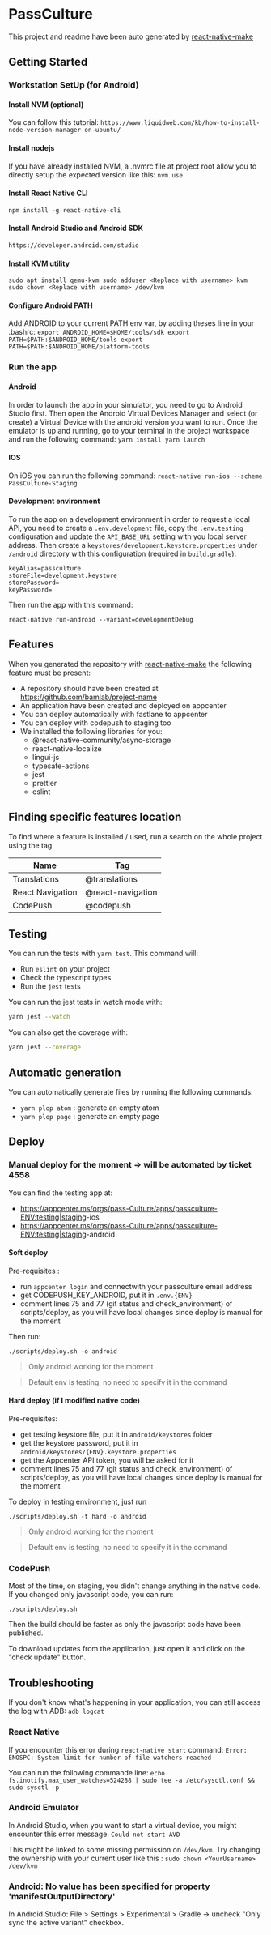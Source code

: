 # PassCulture

This project and readme have been auto generated by [react-native-make](https://github.com/bamlab/react-native-make)

## Getting Started


### Workstation SetUp (for Android)

#### Install NVM (optional)
You can follow this tutorial:
`https://www.liquidweb.com/kb/how-to-install-node-version-manager-on-ubuntu/`

#### Install nodejs
If you have already installed NVM, a .nvmrc file at project root allow you to directly setup the expected version like this:
`nvm use`

#### Install React Native CLI
`npm install -g react-native-cli`

#### Install Android Studio and Android SDK
`https://developer.android.com/studio`

#### Install KVM utility
`sudo apt install qemu-kvm
sudo adduser <Replace with username> kvm
sudo chown <Replace with username> /dev/kvm`

#### Configure Android PATH
Add ANDROID to your current PATH env var, by adding theses line in your .bashrc:
`export ANDROID_HOME=$HOME/tools/sdk
export PATH=$PATH:$ANDROID_HOME/tools
export PATH=$PATH:$ANDROID_HOME/platform-tools`


### Run the app

#### Android
In order to launch the app in your simulator, you need to go to Android Studio first.
Then open the Android Virtual Devices Manager and select (or create) a Virtual Device with the android version you want to run.
Once the emulator is up and running, go to your terminal in the project workspace and run the following command:
`yarn install
yarn launch`

#### IOS
On iOS you can run the following command:
`react-native run-ios --scheme PassCulture-Staging`

#### Development environment

To run the app on a development environment in order to request a local API, you need to create a `.env.development` file,
copy the `.env.testing` configuration and update the `API_BASE_URL` setting with you local server address. Then create a
`keystores/development.keystore.properties` under `/android` directory with this configuration (required in `build.gradle`):

```
keyAlias=passculture
storeFile=development.keystore
storePassword=
keyPassword=
```

Then run the app with this command:

`react-native run-android --variant=developmentDebug`

## Features

When you generated the repository with [react-native-make](https://github.com/bamlab/react-native-make) the following feature must be present:

- A repository should have been created at https://github.com/bamlab/project-name
- An application have been created and deployed on appcenter
- You can deploy automatically with fastlane to appcenter
- You can deploy with codepush to staging too
- We installed the following libraries for you:
  - @react-native-community/async-storage
  - react-native-localize
  - lingui-js
  - typesafe-actions
  - jest
  - prettier
  - eslint

## Finding specific features location

To find where a feature is installed / used, run a search on the whole project using the tag

| Name             |  Tag              |
| ---------------- | ----------------- |
| Translations     | @translations     |
| React Navigation | @react-navigation |
| CodePush         | @codepush         |

## Testing

You can run the tests with `yarn test`. This command will:

- Run `eslint` on your project
- Check the typescript types
- Run the `jest` tests

You can run the jest tests in watch mode with:

```bash
yarn jest --watch
```

You can also get the coverage with:

```bash
yarn jest --coverage
```

## Automatic generation

You can automatically generate files by running the following commands:

- `yarn plop atom` : generate an empty atom
- `yarn plop page` : generate an empty page

## Deploy

### Manual deploy for the moment => will be automated by ticket 4558

You can find the testing app at:

- https://appcenter.ms/orgs/pass-Culture/apps/passculture-<ENV:testing|staging>-ios
- https://appcenter.ms/orgs/pass-Culture/apps/passculture-<ENV:testing|staging>-android

#### Soft deploy

Pre-requisites :

- run `appcenter login` and connectwith your passculture email address
- get CODEPUSH_KEY_ANDROID, put it in `.env.{ENV}`
- comment lines 75 and 77 (git status and check_environment) of scripts/deploy, as you will have local changes since deploy is manual for the moment

Then run:

```
./scripts/deploy.sh -o android
```

> Only android working for the moment

> Default env is testing, no need to specify it in the command

#### Hard deploy (if I modified native code)

Pre-requisites:

- get testing.keystore file, put it in `android/keystores` folder
- get the keystore password, put it in `android/keystores/{ENV}.keystore.properties`
- get the Appcenter API token, you will be asked for it
- comment lines 75 and 77 (git status and check_environment) of scripts/deploy, as you will have local changes since deploy is manual for the moment

To deploy in testing environment, just run

```
./scripts/deploy.sh -t hard -o android
```

> Only android working for the moment

> Default env is testing, no need to specify it in the command

### CodePush

Most of the time, on staging, you didn't change anything in the native code. If you changed only javascript code, you can run:

```
./scripts/deploy.sh
```

Then the build should be faster as only the javascript code have been published.

To download updates from the application, just open it and click on the "check update" button.

## Troubleshooting

If you don't know what's happening in your application, you can still access the log with ADB:
`adb logcat`

### React Native
If you encounter this error during `react-native start` command:
`Error: ENOSPC: System limit for number of file watchers reached`

You can run the following commande line:
`echo fs.inotify.max_user_watches=524288 | sudo tee -a /etc/sysctl.conf && sudo sysctl -p`

### Android Emulator
In Android Studio, when you want to start a virtual device, you might encounter this error message:
`Could not start AVD`

This might be linked to some missing permission on `/dev/kvm`. Try changing the ownership with your current user like this :
`sudo chown <YourUsername> /dev/kvm`

### Android: No value has been specified for property 'manifestOutputDirectory'
In Android Studio: File > Settings > Experimental > Gradle -> uncheck "Only sync the active variant" checkbox.
